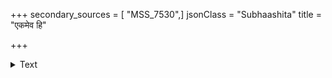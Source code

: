 +++
secondary_sources = [ "MSS_7530",]
jsonClass = "Subhaashita"
title = "एकमेव हि"

+++

<details><summary>Text</summary>

एकमेव हि दारिद्र्यं क्लिश्नाति सकलं जगत्।  
तमहं शाब्दिकं वन्दे यश्चकार नपुंसकम्॥
</details>
